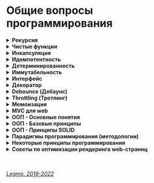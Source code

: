 <h1>Общие вопросы программирования</h1>

[//]: # (Рекурсия)
<details><summary><b>Рекурсия</b></summary><p>

Рекурсия – это термин/приём в программировании, означающий вызов функцией самой себя. Рекурсивные функции могут быть
использованы для элегантного решения определённых задач.

Когда функция вызывает саму себя, это называется шагом рекурсии. База рекурсии – это такие аргументы функции, которые
делают задачу настолько простой, что решение не требует дальнейших вложенных вызовов.

Классические примеры рекурсии:

- возведение в степень
- числа Фибоначчи
- -факториал

**Возведение в степень**

```js
function pow(x, n) {
  if (n == 1) {
    return x;
  } else {
    return x * pow(x, n - 1);
  }
}

alert(pow(2, 3)); // 8
```

**Числа Фибоначчи**

```js
// Напишите функцию fib(n) которая возвращает n-е число Фибоначчи.

function fib(n) {
  // return n <= 1 ? n : fib(n - 1) + fib(n - 2);
  if (n <= 1) {
    return n
  } else {
    return fib(n - 1) + fib(n - 2);
  }
}

alert(fib(3)); // 2
alert(fib(7)); // 13
```

**Рекурсивная структура данных**

Рекурсивно определяемая структура данных – это структура данных, которая может быть определена с использованием самой
себя. Например дерево HTML-элементов<br>
рекурсивные функции могут быть использованы для прохода по ним.

**Замена циклом**
Любая рекурсивная функция может быть переписана в итеративную. И это иногда требуется для оптимизации работы. Но для
многих задач рекурсивное решение достаточно быстрое и простое в написании и поддержке.

Любая рекурсия может быть сведена к циклу, по сути это следует из тезиса Черча-Тьюринга любая функция, которая может
быть вычислена физическим устройством, может быть вычислена машиной Тьюринга; Принципиальное отличие рекурсии от цикла
состоит в наличии стека вызова - все локальные переменные и аргументы складываются в стек при каждом вызове рекурсивной
функции, а в цикле локальные переменные остаются "на месте".

Обычно рекурсивный алгоритм может быть заменён циклом и, если необходимо, вспомогательной структурой данных, чаще всего
стеком.

**Ссылки**

- [learn.javascript.ru - Рекурсия и стек](https://learn.javascript.ru/recursion)
- [Habr - Превращаем рекурсию в цикл](https://habr.com/ru/post/533034/)
- [learn.javascript.ru - Задачка на числа Фибоначчи](https://learn.javascript.ru/task/fibonacci-numbers)

<br></p>
</details>

[//]: # (Чистые функции)
<details><summary><b>Чистые функции</b></summary><p>

Детерминированная функция, которая не производит побочных эффектов.

Чистые функции — не меняют свои входные данные и предсказуемо возвращают один и тот же результат для одинаковых
аргументов.

Чистая функция:

- `идемпотента` - при повторении операции даст тот же эффект
- `детерминирована` - для одних и тех же данных всегда выдаёт тот же результат
- `иммутабельна` - неизменяема. Функция не меняет входящие данные. Делает копию, и работает уже с ней.
- без `сайд-эффектов` - без побочных эффектов. Например: какой-то внешний объект изменился, функция от него зависела, и
  при тех же входящих данных (которые мы напрямую передали при вызове функции) мы получили новый результат (т.к. она ещё
  взаимодействует с каким-то внешним объектом, который тоже меняется). Например, нельзя делать AJAX-запросы

**Почему важна `иммутабельность`**<br>
У нас ссылочный тип данных - функция изменит входящие данные, и они изменятся в объекте где хранятся (например объект в
памяти). Соответственно эти изменения могут вылезти где-то ещё. Один метод компонента случайно изменил данные, а другой
метод потом взял уже изменённые (хотя ему нужны были оригинальные)...

**Функция должна что-то возвращать**<br>
Функция не меняет никакие данные которые в ней пришли, и не меняет ничего во внешнем мире.<br>
Чтоб в такой функции был какой-то смысл - она должна что-то возвращать, делать return().

**Мутирующие и немутирующие методы**<br>
В JS особенно внимательно нужно относиться к массивам.<br>
Есть методы `мутирующие` и `немутирующие`.<br>

Примеры мутирующих методов:

- `push`
- `reverse`
- `splice`

Примеры немутирующих методов:

- `slice`

**Side-effect**<br>
Побочными эффектами называют любые взаимодействия с внешней средой. К ним относятся файловые операции, такие как запись
в файл, чтение файла, отправка или приём данных по сети и даже вывод в консоль.<br>
Кроме того, побочными эффектами считаются изменения внешних переменных (например, глобальных) и входных параметров в
случае, когда они передаются по ссылке.<br>
Побочные эффекты составляют одну из самых больших сложностей при разработке. Их наличие значительно затрудняет логику
кода и тестирование. Приводит к возникновению огромного числа ошибок. Только при работе с файлами количество возможных
ошибок измеряется сотней: начиная с того, что закончилось место на диске, заканчивая попыткой читать данные из
несуществующего файла. Для их предотвращения код обрастает большим числом проверок и защитных механизмов.<br>
Без побочных эффектов невозможно написать ни одной полезной программы. Какие бы важные вычисления она ни делала, их
результат должен быть как-то продемонстрирован. В самом простом случае его нужно вывести на экран, что автоматически
приводит нас к побочным эффектам. В реальных же приложениях, обычно, все сводится к взаимодействию с базой данных или
отправкой запросов по сети.<br>
Не существует способа избавиться от побочных эффектов совсем, но их влияние на программу можно минимизировать. Как
правило, в типичной программе побочных эффектов не так много по отношению к остальному коду, и происходят они лишь в
самом начале и в конце.<br> Например, программа, которая конвертирует файл из текстового формата в PDF, в идеале
выполняет ровно два побочных эффекта:

- Читает файл в самом начале работы программы.
- Записывает результат работы программы в новый файл.<br>
  Между этими двумя пунктами и происходит основная работа, которая содержит чистую алгоритмическую часть. Побочные
  эффекты в таком случае будут находиться только в верхнем слое приложения, а ядро, выполняющее основную работу,
  останется чистым от них.<br>
  Инкремент и декремент — единственные базовые арифметические операции в JS, которые обладают побочными эффектами (
  изменяют само значение в переменной). Именно поэтому с ними сложно работать в составных выражениях. Они могут
  приводить к таким сложноотлавливаемым ошибкам, что во многих языках вообще отказались от их введения (в Ruby и Python
  их нет). В JS стандарты кодирования предписывают их не использовать.

Примеры:

- Видоизменение входных параметров
- console.log
- HTTP вызовы (AJAX/fetch)
- Изменение в файловой системе
- Запросы DOM

**В ReactJS / Redux**<br>
Чистыми функциями должны быть:

- компоненты
- редьюсеры
- селекторы
  <br>

Пример чистой функции

```js
function sum(a, b) {
  return a + b;
}
```    

Пример нечистой функции (записывает данные в свои же аргументы)

```js
function withdraw(account, amount) {
  account.total -= amount;
}
```

**Ссылки**

- [IT-Kamasutra #88 - pure function (чистая функция)](https://youtu.be/KU81NnNcjmw)
- [Hexlet - Чистые функции](https://ru.hexlet.io/courses/js-functions/lessons/pure-functions/theory_unit)
- Смотри также в разделе «[React — Компоненты. Компоненты = чистые функции](/Pages/JS/React.md)»

<br></p>
</details>

[//]: # (Инкапсуляция)
<details><summary><b>Инкапсуляция</b></summary><p>

Сокрытие лишних деталей.

<br></p>
</details>

[//]: # (Идемпотентность)
<details ><summary><b>Идемпотентность</b></summary><p>

Повторное применение операции к объекту дает тот же результат, что и первое.<br>
Свойство объекта или операции.

<br></p>
</details>

[//]: # (Детерминированность)
<details><summary><b>Детерминированность</b></summary><p>

Результат однозначно определяется исходными данными.<br>
Для одних и тех же исходных данных алгоритм выдаёт тот же результат.

<br></p>
</details>

[//]: # (Иммутабельность)
<details><summary><b>Иммутабельность</b></summary><p>

Неизменяемость.<br>
Функция не меняет входящие данные. Делает копию, и работает уже с ней.

<br></p>
</details>

[//]: # (Интерфейс)
<details><summary><b>Интерфейс</b></summary><p>

Как мы взаимодействуем с чем-то.<br>
Интерфейс объекта - какие свойства и методы у него есть.<br>
Интерфейс функции - её имя, какие параметры мы в неё передаём, какой ответ получаем...

<br></p>
</details>

[//]: # (Декоратор)
<details><summary><b>Декоратор</b></summary><p>

Микропаттерн оптимизации функции — позволяет добавить дополнительное поведение функции, не изменяя ее.

**Ссылки**
* [habr - Декораторы](https://habr.com/ru/post/60957/)
* [learn JS - Декораторы и переадресация вызова, call/apply](https://learn.javascript.ru/call-apply-decorators)

<br></p>
</details>

[//]: # (Debounce)
<details><summary><b>Debounce (Дебаунс)</b></summary><p>

"Декоратор" который возвращает обертку. Она откладывает вызов исходной функции на определенное время.<br>
Превращает несколько вызовов функции в течение определенного времени в один вызов.<br>
Причем задержка начинает заново отсчитываться с каждой новой попыткой вызова.

Если дословно переводить — «устранение дребезга».

Возможны два варианта:

- Реальный вызов происходит только в случае, если с момента последней попытки прошло время, большее или равное задержке.
- Реальный вызов происходит сразу, а все остальные попытки вызова игнорируются, пока не пройдет время, большее или
  равное задержке, отсчитанной от времени последней попытки.

**Зачем?**<br>
Обычно debounce используют, если исходная функция вызывается чаще, чем это требуется.<br>
Например, DOM-события mousemove, resize, scroll генерируют очень частые вызовы обработчиков, поэтому в ряде случаев было
бы полезно обернуть такие обработчики в debounce.<br>
Другое применение – контроль пользовательского ввода текста: если при изменении поля INPUT требуется передавать на
сервер текущее введенное значение, это может создать большое количество однотипных запросов, особенно если пользователь
печатает очень быстро. В этом случае тоже весьма кстати будет ограничить число вызовов обработчика с помощью
debounce.<br>
Функция debounce крайне полезна, когда дело доходит до производительности обработчиков событий.

Ссылки:

* [habr - Декораторы](https://habr.com/ru/post/60957/)
* [Для чего нужна функция debounce и как она работает](http://gdrw.ru/reviews/tech/debounce-function-in-javascript)
* [learn.javascript.ru - реализация на js](https://learn.javascript.ru/task/debounce)
* [7 важных функций JavaScript](https://getinstance.info/articles/javascript/essential-javascript-functions/)

- [Habr - Микропаттерны оптимизации в Javascript: декораторы функций debouncing и throttling](https://habr.com/ru/post/60957/)
- [learn.javascript.ru - Сделать Debounce](https://learn.javascript.ru/task/debounce)
- [doka - Сделать Debounce на примере формы поиска](https://doka.guide/js/debounce/)
- [Habr - Debouncing с помощью React Hooks](https://habr.com/ru/post/492248/)
- [Habr - Debouncing с помощью React Hooks: хук для функций](https://habr.com/ru/company/domclick/blog/510616/)

<br></p>
</details>

[//]: # (Throttling)
<details><summary><b>Throttling (Тротлинг)</b></summary><p>

Данный декоратор позволяет «затормозить» функцию — функция будет выполняться не чаще одного раза в указанный период,
даже если она будет вызвана много раз в течение этого периода. Т.е. все промежуточные вызовы будут игнорироваться.

Ссылки:

* [habr - Декораторы](https://habr.com/ru/post/60957/)
* [Habr - Микропаттерны оптимизации в Javascript: декораторы функций debouncing и throttling](https://habr.com/ru/post/60957/)

<br></p>
</details>

[//]: # (Мемоизация)
<details><summary><b>Мемоизация</b></summary><p>

Разновидность кэширования.<br>
Запоминаем предыдущие результаты вызова функции, и если вызывается снова - используем их из кэша

Для того чтобы функцию можно было подвергнуть мемоизации, она должна быть чистой, всегда возвращать одни и те же
значения в ответ на одни и те же аргументы.

Мемоизация — это компромисс между производительностью и потреблением памяти. Мемоизация хороша для функций, имеющих
сравнительно небольшой диапазон входных значений, что позволяет достаточно часто, при повторных вызовах функций,
задействовать значения, найденные ранее, не тратя на хранение данных слишком много памяти.

Может показаться, что собственные реализации мемоизации стоит применять, например, при обращениях к неким API из
браузерного кода. Однако, делать этого не нужно, так как браузер автоматически кэширует их, используя, в частности,
HTTP-кэш.

Если вы работаете с React/Redux, можете взглянуть на **reselect**. Тут используется селектор с мемоизацией. Это
позволяет
выполнять вычисления только в том случае, если в соответствующей части дерева состояний произошли изменения.

Пожалуй, лучше всего функции с мемоизацией показывают себя там, где выполняются сложные, ресурсоёмкие вычисления. Здесь
данная техника может значительно повысить производительность решения. Надо отметить, что нечто вроде вычисления
факториала или чисел Фибоначчи — это хорошие учебные примеры, но в реальном мире всё гораздо интереснее и сложнее.

**Ссылки**

- [https://habr.com/ru/company/ruvds/blog/332384/](https://habr.com/ru/company/ruvds/blog/332384/)

<br></p>
</details>

[//]: # (MVC для web)
<details><summary><b>MVC для web</b></summary><p>

`Model-View-Controller` (Модель-Вид-Контроллер)<br>
Конструкционный шаблон, архитектурный паттерн, концепция. 1979 г<br>
Описывает способ построения структуры приложения, сферы ответственности и взаимодействие каждой из частей в этой
структуре.

Основная идея: нужно чётко разделять ответственность за различное функционирование в наших приложениях.<br>
Делим приложение на 3 основных компонента, каждый отвечает за свои задачи.
Модификация каждого компонента может осуществляться независимо.

- `Model` - обработка данных и логика приложения
- `View` - представление данных пользователю (в любом формате). Пользовательский интерфейс
- `Controller` - обработка действий пользователя, вызов соответствующих ресурсов. Логика управления

Концепция стала популярна благодаря включению в две среды разработки: Struts и Ruby on Rails.

**Model**<br>
Для извлечения и манипуляций данными приложения.<br>
Данные и правила, которые используются для работы с данными.<br>
Содержит логику управления данными.

Только данные, которые должны быть обработаны в соответствии с правилами (дата не может указывать в будущее, e-mail
должен быть в определённом формате, имя не может быть длиннее Х символов, и так далее).

Даёт контроллеру представление данных, которые запросил пользователь (сообщение, страницу книги, фотоальбом, и тому
подобное). Модель данных будет одинаковой, вне зависимости от того, как мы хотим представлять их пользователю (таблицей,
списком...).

**View (Представление, Вид)**<br>
Отвечает за видимое пользователю отображение этих данных.
Применительно к web — формирует отдаваемый сервером браузеру пользователя HTML/CSS.

Обеспечивает различные способы представления данных, которые получены из модели.<br>
Это может быть шаблон, который заполняется данными. Может быть несколько различных view, и контроллер выбирает, какой
подходит наилучшим образом для текущей ситуации.

**Controller**<br>
Управляет всем этим оркестром. Содержит организационную логику.

Обеспечивает связь между пользователем и системой: контролирует ввод данных пользователем и использует модель и
представление для реализации необходимой реакции.

Контроллер может быть устроен так:

- основной котнтроллер - получает все запросы
- он вызывает другие контроллеры - для выполнения действий в зависимости от ситуации.

**Стандартная схема работы:**<br>

- Контроллер получает запрос
- Посылает команду Модели на работу с данными
- В зависимости от ответа Модели Контроллер решает - какое из Представлений вызвать для формирования итогового ответа на
  изначальный Запрос
- Представление по команде Контроллера меняет отображение информации на экране.
- Пользователь взаимодействует с Представлением (кликает по кнопке, например), и тем самым формирует новый запрос к
  Контроллеру

Веб приложение обычно состоит из набора контроллеров, моделей и видов.

**Модификации**<br>
Есть много модификаций шаблона MVC -HMVC (Hierarchical MVC) и другие

**MVC для React & Redux**<br>

- Model = State. Состояние, хранящееся в Redux Store
- View = React компоненты без хуков и своего стейта.
- Controller = Redux (Reducer, Action)

Другой вариант

- Model = Redux
- View = React
- Controller = React-redux. Обёртка, которая принимает стейт, диспатчит ActionCreators и т. При условии, что никаких "
  умных" компонент со своим стейтом и т.д.

[//]: # (todo: дополнить)

**Ссылки**

- [Концепция MVC для чайников](https://ruseller.com/lessons.php?id=666)
- [MVC для веб: проще некуда](https://habr.com/ru/post/181772/)
- [Habr - Честный MVC на React + Redux (2016)](https://habr.com/ru/company/developersoft/blog/305812/)

<br></p>
</details>

[//]: # (ООП - Основные понятия)
<details><summary><b>ООП - Основные понятия</b></summary><p>

**Объектно-ориентированное программирование (ООП)** — методология программирования, основанная на представлении
программы в виде совокупности объектов, каждый из которых является экземпляром определенного класса, а классы образуют
иерархию наследования.

**Основные понятия**

- **Класс** - абстрактное описание автомобиля. Чертёж
- **Объект** - конкретная реализация автомобиля, данная машина
- **Свойства** - характеристики харакерные для всех машин. Количество колес, цвет, количество бензина...
- **Методы** - команды, на которые может реагировать машина. По сути функции, которые может вызывать каждый объект.
- **Геттеры и сеттеры** - спец. методы, для добавления/получения свойств объекта (чтоб не использовать приватные
  свойста)

**Разные модели (подходы) ООП**
- Компонентно-ориентированное программирование
- Прототипно-ориентированное программирование
- Агентно-ориентированное программирование

**Шаблоны проектирования "банды четырёх" GoF**
- [Шпаргалка по шаблонам проектирования](https://habr.com/ru/post/210288/)
- [Шаблоны проектирования](Pattern.md)

**Ссылки**
- [code.mu - на пальцах](http://code.mu/books/javascript/oop/)
- [code.mu - тоже на пальцах](http://code.mu/books/php/oop/osnovy-raboty-s-objektno-orientirovannym-programmirovaniem-v-php-1.html)
- [habr - на пальцах 1](https://habr.com/ru/post/87205/)
- [habr - на пальцах 2](https://habr.com/ru/post/87119/)
- [Что такое ООП в паре слов](https://javarush.ru/groups/posts/1966-principih-obhhektno-orientirovannogo-programmirovanija)
- [habr - Понимание ООП в JS](https://habr.com/ru/company/enterra/blog/153365/)
- [MDN](https://developer.mozilla.org/ru/docs/Web/JavaScript/Guide/Details_of_the_Object_Model)
- [Википедия - парадигмы программирования](https://ru.wikipedia.org/wiki/%D0%9F%D0%B0%D1%80%D0%B0%D0%B4%D0%B8%D0%B3%D0%BC%D0%B0_%D0%BF%D1%80%D0%BE%D0%B3%D1%80%D0%B0%D0%BC%D0%BC%D0%B8%D1%80%D0%BE%D0%B2%D0%B0%D0%BD%D0%B8%D1%8F)
- [YouTube - Ментальное программирование](https://www.youtube.com/watch?v=EEq1wdM2M2w)

<br></p>
</details>

[//]: # (ООП - Базовые принципы )
<details><summary><b>ООП - Базовые принципы </b></summary><p>

- **Наследование** — механизм, который позволяет описать новый класс на основе существующего (родительского). При этом
  свойства и функциональность родительского класса заимствуются новым классом. Нужно, прежде всего, для повторного
  использование кода. Cвойство системы, позволяющее описать новый класс на основе уже существующего с частично или
  полностью заимствующейся функциональностью. Класс, от которого производится наследование, называется базовым,
  родительским или суперклассом. Новый класс — потомком, наследником, дочерним или производным классом.
- **Абстракция** - выделение главных, наиболее значимых характеристик предмета и отбрасывание второстепенных. Для
  каждого объекта мы задаём минимальное количество методов, полей и описаний, которые позволят решить задачу. Чем меньше
  характеристик, тем лучше абстракция, но ключевые характеристики убирать нельзя.
- **Инкапсуляция** - ограничение доступа к данным и возможностям их изменения. Свойство системы, позволяющее объединить
  данные и методы, работающие с ними, в классе.
- **Полиморфизм** — возможность работать с несколькими типами так, будто это один и тот же тип. При этом поведение
  объектов будет разным в зависимости от типа, к которому они принадлежат. <br>
  Cвойство системы, позволяющее использовать объекты с одинаковым интерфейсом без информации о типе и внутренней
  структуре объекта.<br>
  Пример: реализуем в системе два разных класс, которые имеют метод getData - один с диска, другой из сети. При
  необходимости переключаем их. В других частях системы мы обращаемся к getData() и не думаем, как именно и откуда
  получаются данные — на этом уровне нам не важно. Интерфейс одинаковый, внутренняя релаизация разная<br>
  Способность обьекта использовать методы производного класса, который не существует на момент создания базового.

<br></p>
</details>

[//]: # (ООП - Принципы SOLID)
<details><summary><b>ООП - Принципы SOLID</b></summary>

<br>

[//]: # (Single Responsibility Principle)
<details><summary>Single Responsibility Principle (<b>Принцип единственной ответственности</b>)</summary><p>

Каждый класс должен решать лишь одну задачу.

<br></p>
</details>

[//]: # (Open-Closed Principle)
<details><summary>Open-Closed Principle (<b>Принцип открытости-закрытости</b>).</summary><p>

Программные сущности (классы, модули, функции) должны быть открыты для расширения, но не для модификации.

<br></p>
</details>

[//]: # (Liskov Substitution Principle )
<details><summary>Liskov Substitution Principle (<b>Принцип подстановки Барбары Лисков</b>).</summary><p>

Необходимо, чтобы подклассы могли бы служить заменой для своих суперклассов.<br>
Классы-наследники могли бы использоваться вместо родительских классов, от которых они образованы, не нарушая работу
программы.<br>
Если оказывается, что в коде проверяется тип класса, значит принцип подстановки нарушается.

<br></p>
</details>

[//]: # (Interface Segregation Principle )
<details><summary>Interface Segregation Principle (<b>Принцип разделения интерфейса</b>).</summary><p>

Создавайте узкоспециализированные интерфейсы, предназначенные для конкретного клиента.<br>
Клиенты не должны зависеть от интерфейсов, которые они не используют.

<br></p>
</details>

[//]: # (Dependency Inversion Principle)
<details><summary>Dependency Inversion Principle (<b>Принцип инверсии зависимостей</b>).</summary><p>

Объектом зависимости должна быть абстракция, а не что-то конкретное.<br>
Модули верхних уровней не должны зависеть от модулей нижних уровней. Оба типа модулей должны зависеть от абстракций.<br>
Абстракции не должны зависеть от деталей. Детали должны зависеть от абстракций.

<br></p>
</details>

<br></p>
</details>

[//]: # (Парадигмы программирования)
<details><summary><b>Парадигмы программирования (методологии)</b></summary><p>

Набор приёмов и понятий, которые определяют «как писать» называют парадигмой.

**Кратко**

- Императивное
  - ООП
  - Процедурное
- Декларативное
  - Функциональное
  - Логическое
- Прочие
  - Реактивное - ориентированное на потоки данных и распространение изменений. Можно реализовать в **ООП**, в **чистом
    императивном** стиле и т.д. Естественнее всего реализуется в **функциональном**
  - Структурное
  - Модульное
  - Обобщённое
  - всякие экзотические - автоматное, аппликативное, аспект/агент/компонент-ориентированное.

- **Императивное** — описываем вычисления в виде инструкций, шаг за шагом изменяющих состояние программы. В деталях
  описывает *как* добраться до нужного места.
  - **Процедурное** - исходная задача разбивается на меньшие (с помощью процедур) и это происходит до тех пор, пока
    решение всех конкретных процедур не окажется тривиальным.
  - **ООП** - сущности в программе представляются в виде объектов. Каждый объект — экземпляр какого-то класса, некой
    абстрактной сущности, в которой описано поведение.
- **Декларативное** - описываем не поведение, а состояния компонентов (в зависимости от разных данных) + переключаемся
  между этими состояниями. Объясняет *что* мы должны получить в итоге.
  - **Функциональное** - всё есть чистая функция, даже числа. Важно "отсутствие состояния". На его основе хорошо
    работать в **реактивном** стиле (см. ниже).
  - **Логическое** - скорее математика, чем программирование. Используя математические доказательства и законы логики,
    решать бизнес-задачи. Часто используется для моделирования процессов.

**Ещё есть**

- **Реактивное** - ориентированное на потоки данных и распространение изменений. Должна существовать возможность легко
  выражать статические и динамические потоки данных, а также нижележащая модель исполнения должна автоматически
  распространять изменения благодаря потоку данных. Можно реализовать в **ООП**, в **чистом императивном** стиле и т.д.
  Естественнее всего реализуется в **функциональном**
- **Структурное** - декомпозиция. По-прежнему оперируем состоянием и инструкциями, однако вводится понятие составной
  инструкции (блока), инструкций ветвления и цикла.
- **Модульное** - разделение функциональности на законченные блоки. Программа описанная в стиле модульного
  программирования — это набор модулей. Что внутри, классы, императивный код или чистые функции — не важно. Благодаря
  модулям впервые в программировании появилась серьезная инкапсуляция — возможно использовать какие-либо сущности внутри
  модуля, но не показывать их внешнему миру.
- **Обобщённое** - разделение на шаблоны

- всякие экзотические - автоматное, аппликативное, аспект/агент/компонент-ориентированное...<br>
  Немного подробнее: [«Забытые» парадигмы программирования](https://habr.com/ru/post/223253/)
  ...

**Прочее**

Декларативный подход читается в среднем легче, хотя на написание в обоих стилях времени может уходить одинаковое
количество. (Но это тоже зависит от конкретных разработчиков, потому что кто-то мог привыкнуть к конкретному стилю.)

Человеческий мозг может держать одновременно в памяти ограниченное количество объектов. Если мы работаем с какой-то
сложной системой, нам будет трудно одновременно помнить и о том, что она делает, и о том, как она устроена.

Императивный стиль смешивает назначение программы и детали её реализации, в то время как декларативный старается
описывать только назначение.

Плюсы и минусы зависят от контекста:

- Если вам нужно детально описать какое-то действие — например при разработке конкретного алгоритма — то больше подходит
  императивный подход.
- Если вы работаете на уровне бизнес-логики, то лучше писать декларативно, а детали реализации скрыть в более низком
  уровне абстракций.

**Мультипарадигменные языки**

Для большой части задач так мы вовсе можем использовать и ФП, и ООП, и процедурное, и логическое программирование. И
есть языки, которые не привязаны к конкретной парадигме. JavaScript как раз один из таких языков. (Именно поэтому мы
могли описать пример для каждой парадигмы на нём.)

**Ссылки**

- [Парадигмы программирования](https://doka.guide/js/programming-paradigms/)
- [Википедия - парадигмы программирования](https://ru.wikipedia.org/wiki/%D0%9F%D0%B0%D1%80%D0%B0%D0%B4%D0%B8%D0%B3%D0%BC%D0%B0_%D0%BF%D1%80%D0%BE%D0%B3%D1%80%D0%B0%D0%BC%D0%BC%D0%B8%D1%80%D0%BE%D0%B2%D0%B0%D0%BD%D0%B8%D1%8F)
- [Habr - Чистая архитектура. Часть II — Парадигмы программирования](https://habr.com/ru/post/554474/)
- [Парадигмы программирования](https://pikabu.ru/story/paradigmyi_programmirovaniya_7584307)
- []()

<br></p>
</details>

[//]: # (Некоторые принципы программирования)
<details><summary><b>Некоторые принципы программирования</b></summary><p>

- `DRY` - Don't repeat yourself (Не повторяйся)
- `KISS` - Keep it simple, stupid (Делай проще, тупица)
- `YAGNI` - You aren't gonna need it (Вам это не понадобится)
- `SOLID`
    - (см выше - ООП)
    - Single Responsibility Principle («Принцип единой ответственности», SRP)
    - Open-Closed Principle («Принцип открытости-закрытости», OCP)
    - Liskov Substitution Principle («Принцип подстановки Барбары Лисков», LSP)
    - Interface Segregation Principle («Принцип разделения интерфейса», ISP)
    - Dependency Inversion Principle («Принцип инверсии зависимостей», DIP)
- `GRASP` - Gneral responsibility assignment software patterns (общие шаблоны распределения ответственностей, паттерны
  проектирования) ООП
    - Информационный эксперт (Information Expert)
    - Создатель (Creator)
    - Контроллер (Controller)
    - Слабое зацепление (Low Coupling)
    - Высокая связность (High Cohesion)
    - Полиморфизм (Polymorphism)
    - Чистое изготовление (Pure Fabrication)
    - Перенаправление (Indirection)
    - Устойчивость к изменениям (Protected Variations)
- `CQS` - Command-query Separation (Разделение ответственности команд и запросов)
- `Law of Demeter` - Закон Деметры (см ООП)
- `SLAP` - Single level of Abstraction Principle (Принцип единого уровня абстракций)

**Интересные идеи на тему**

- [YouTube - Ментальное программирование](https://www.youtube.com/watch?v=EEq1wdM2M2w)

**Некоторые принципы Объектно Ориентированнаого Дизайна**

- **Закон Деметры** (англ. Law of Demeter, LoD) - каждый программный модуль:
    - должен обладать ограниченным знанием о других модулях: знать о модулях, которые имеют «непосредственное» отношение
      к этому модулю.
    - должен взаимодействовать только с известными ему модулями «друзьями», не взаимодействовать с незнакомцами.
    - обращаться только к непосредственным «друзьям».
      **Ссылки**
    - [habr](https://habr.com/ru/post/319652/)
    - [wikipedia](https://ru.wikipedia.org/wiki/%D0%97%D0%B0%D0%BA%D0%BE%D0%BD_%D0%94%D0%B5%D0%BC%D0%B5%D1%82%D1%80%D1%8B)
- **GRASP** (general responsibility assignment software patterns) — общие шаблоны распределения ответственностей
    - Ответственность должна быть назначена тому, кто владеет максимумом необходимой информации для исполнения.
      Постоянно используешь в объекте какой-то внешний метод? Скорее всего, этот метод должен быть в этом объекте
    - высокое сцепление - код выполняющий одну задачу, должне быть в одном месте
    - низкая связность - модули не должны зависеть друг от друга (если они ссылаются друг на друга - это то же самое что у вас один большой модуль)
    - ... (всего 9 принципов)
    - [Wikipedia](https://ru.wikipedia.org/wiki/GRASP)
  - **CQS** (Command Query Separation)
    - метод должен быть либо командой, выполняющей какое-то действие, либо запросом, возвращающим данные, но не одновременно. 
    - Другими словами, задавание вопроса не должно менять ответ. 
    - Более формально, возвращать значение можно только чистым, не имеющим побочных эффектов методам. Следует отметить, что строгое соблюдение этого принципа делает невозможным отслеживание количества вызовов запросов.
    - Другими словами: если я спрашиваю у объекта "Ты админ?", он должен вернуть только tru или false. И не должен
      внутри заниматься изменением состояния
    - [Wikipediz](https://ru.wikipedia.org/wiki/CQRS)
    - **Single level of Abstraction** (один уровень абстракции)
      - Каждый метод должен быть написан на одном уровне абстракции.
      - [Single level of abstraction (en)](https://medium.com/@yukas/single-level-of-abstraction-1e2bb6a645d7)

  См видео "[Ментальное программирование](https://www.youtube.com/watch?v=EEq1wdM2M2w)"

<br></p>
</details>

[//]: # (Советы по оптимизации рендеринга web-страниц)
<details><summary><b>Советы по оптимизации рендеринга web-страниц</b></summary><p>

**Оптимизация производительности рендеринга**

- в первую очередь загружать критические запросы (html,css, шрифты...). Т.е. управлять приоритетом загрузки статического
  контента. Например через `<link rel="preload">`
- Использование CSS-спрайтов
- Уменьшите количество HTTP-запросов. Используйте поддомены для параллельного скачивания
- Оптимизация изображений - формат, размер, вектор, CSS-графика...
- Оптимизировать количество шрифтов
- JS - избегать лишних зависимостей
- Используйте CDN для загрузки популярных JavaScript библиотек
- минимизация CSS & JS
- Разделение кода (code splitting) - ленивая загрузка, динамический импорт... Подгружать не самые важные вещи только
  когда они понадобятся
- кэширование - на стороне сервера, на стороне клиента ( HTTP-заголовок Expires )

***

- JS.
  - не блокировать пользовательский интерфейс
  - эффективно использовать память
  - избегать использования setTimeout() и setInterval() для обновления внешнего вида элементов страниц.
  - переносить длительные вычисления в [`веб-воркеры`](/Pages/WebDeveloping/Browser.md).
  - для изменений в DOM использовать микро-задачи, разбитые на N кадров.
- Прочее
  - уменьшить сложность CSS селекторов.
  - Уменьшите число элементов, для которых вычисляем стили. Лучше менять стиль N элементов, а не всю стр.
  - Стараться не менять этих свойств: ширина, высота, позиция элемента (геометр. характеристики) — они требуют
    изменения макета.
  - Использовать flexbox вместо старых моделей создания макетов - работает быстрее, дает сильный прирост
    производительности.
  - Избегайте периодического изменение параметров элементов и их последующего считывания. Т.е. меняю стиль элемента (
    например, динамически добавляю CSS-класс), а потом считываю его параметры (вроде offsetHeight или offsetWidth) из
    предыдущего кадра => браузеру надо применить изменения стиля, создать макет и возвратить нужные данные.
  - Избегать анимации свойств элементов, которые вызывают изменение макета страницы (например width и height)

Если вы хотите оптимизировать своё приложение с учётом особенностей рендеринга страниц, существует пять основных
областей, которые вы можете контролировать, и на которые нужно обратить внимание.

- **JavaScript**. В предыдущих материалах этой серии мы рассказывали о том, как писать оптимизированный JS-код, не
  блокирующий пользовательский интерфейс, эффективно использующий память и реализующий другие полезные техники. Когда
  речь идёт о рендеринге, нам нужно учитывать то, как JS-код будет взаимодействовать с элементами DOM на странице.
  JavaScript может вносить множество изменений в пользовательский интерфейс, особенно если речь идёт об одностраничных
  приложениях.
- **Вычисление стилей**. Это — процесс определения того, какое CSS-правило применяется к конкретному элементу с учётом
  соответствующих этому элементу селекторов. После определения правил осуществляется их применение и вычисление
  итогового стиля для каждого элемента.
- **Формирование макета страницы**. После того, как браузер узнает о том, какие стили применяются к элементу, он может
  приступить к вычислению того, как много места на экране займёт этот элемент, и к нахождению его позиции. Модель макета
  веб-страницы указывает на то, что одни элементы могут влиять на другие элементы. Например, ширина элемента <body>
  может влиять на ширину дочерних элементов, и так далее. Всё это означает, что процесс формирования макета — это
  задача, требующая интенсивных вычислений. Кроме того, вывод элементов выполняется на множество слоёв.
- **Отрисовка**. Именно здесь выполняется преобразование всего, что было вычислено ранее, в пиксели, выводимые на экран.
  Этот процесс включает в себя вывод текста, цветов, изображений, границ, теней, и так далее. Речь идёт о каждой видимой
  части каждого элемента.
- **Компоновка**. Так как части страницы вполне могут быть выведены на различных слоях, их требуется совместить в едином
  окне в нужном порядке, что приведёт к правильному выводу страницы. Это очень важно, особенно — для перекрывающихся
  элементов.

**Оптимизация JS-кода**

JavaScript-код часто приводит к изменению того, что можно наблюдать в браузере. Особенно это актуально для
одностраничных приложений. Вот несколько советов, касающихся оптимизации JS для улучшения процесса рендеринга страниц.

- Избегайте использования функций setTimeout() и setInterval() для обновления внешнего вида элементов страниц. Эти
  функции вызывают коллбэк в некоторый момент формирования кадра, возможно, в самом конце. Нам же нужно вызвать команду,
  приводящую к визуальным изменениям, в начале кадра, и не пропустить его.
- Переносите длительные вычисления в веб-воркеры.
- Используйте для выполнения изменений в DOM микро-задачи, разбитые на несколько кадров. Этим следует пользоваться
  тогда, когда задача нуждается в доступе к DOM, а доступ к DOM, из веб-воркера, например, получить нельзя. Это
  означает, что большую задачу нужно разбить на более мелкие и выполнять их внутри requestAnimationFrame, setTimeout,
  или setInterval, в зависимости от особенностей задачи.

**Оптимизация CSS**

Модификация DOM путём добавления и удаления элементов, изменения атрибутов и других подобных действий приведёт к тому,
что браузеру придётся пересчитать стили элементов, и, во многих случаях, макет всей страницы, или, по крайней мере,
некоторой её части. Для оптимизации процесса рендеринга страницы учитывайте следующее.

- Уменьшите сложность селекторов. Использование сложных селекторов может привести к тому, что работа с ними займёт более
  50% времени, необходимого для вычисления стилей элемента, остальное время уйдёт на конструирование самого стиля.
- Уменьшите число элементов, для которых нужно выполнять вычисление стилей. То есть, лучше, если изменение стиля будет
  направлено на несколько элементов, а не на всю страницу.

**Оптимизация макета**

Пересчёт макета страницы может требовать серьёзных системных ресурсов. Для оптимизации этого процесса примите во
внимание следующее.

- Уменьшите число ситуаций, приводящих к пересчёту макета. Когда вы меняете стили, браузер выясняет, требуется ли
  пересчёт макета для отражения этих изменений. Изменения свойств, таких, как ширина, высота, или позиция элемента (в
  целом, речь идёт о геометрических характеристиках элементов), требуют изменения макета. Поэтому, без крайней
  необходимости, не меняйте подобные свойства.
- Всегда, когда это возможно, используйте модель flexbox вместо более старых моделей создания макетов. Эта модель
  работает быстрее, чем другие, что может дать значительный прирост производительности.
- Избегайте модели работы с документом, предусматривающей периодическое изменение параметров элементов и их последующее
  считывание. В JavaScript доступны параметры элементов DOM (вроде offsetHeight или offsetWidth) из предыдущего кадра.
  Считывание этих параметров проблем не вызывает. Однако, если вы, до чтения подобных параметров, меняете стиль
  элемента (например, динамически добавляя к нему какой-то CSS-класс), браузеру потребуется потратить немало ресурсов
  для того, чтобы применить изменения стиля, создать макет и возвратить в программу нужные данные. Это может замедлить
  программу, подобного стоит избегать всегда, когда это возможно.

**Оптимизация отрисовки**

Часто эта задача отнимает больше всего времени, поэтому важно избегать ситуаций, приводящих к перерисовке страницы. Вот
что здесь можно сделать.

- Изменение любого свойства, за исключений трансформаций и изменений прозрачности, приводит к перерисовке. Используйте
  эти возможности умеренно.
- Если ваши действия вызвали пересчёт макета, это приводит и к вызову перерисовки страницы, так как изменения
  геометрических параметров элемента ведут и к его визуальным изменениям.
- Уменьшайте области страниц, которые необходимо перерисовывать, грамотно управляя расположением слоёв и анимацией.

**Оптимизация производительности анимаций**

Как и за всё остальное в этом мире, за анимацию надо платить. При этом анимирование некоторых свойств обходится
«дешевле», чем анимирование других. Например, анимирование свойств width и height элемента приводит к изменению его
геометрии и может привести к тому, что другие элементы на странице переместятся или изменят размер. Этот процесс
называется формированием макета страницы. Об этом мы говорили в одном из предыдущих материалов.

В целом, следует избегать анимации свойств элементов, которые вызывают изменение макета страницы или её перерисовку. Для
большинства современных браузеров это означает ограничение анимациями opacity и transform.

**Ссылки**

- [Как работает JS: движки рендеринга веб-страниц и советы по оптимизации их производительности](https://habr.com/ru/company/ruvds/blog/351802/)
- [Оптимизация веб-страницы: подробное руководство (2017)](https://proglib.io/p/web-optimization)
- [Руководство разработчика по оптимизации скорости работы веб-сайтов](https://zen.yandex.ru/media/nuancesprog/rukovodstvo-razrabotchika-po-optimizacii-skorosti-raboty-vebsaitov-5f591dc3deed59545af749b5)

<br></p>
</details>

<br>
<br>

*[Legmo, 2019-2022](https://github.com/Legmo/notes/)*